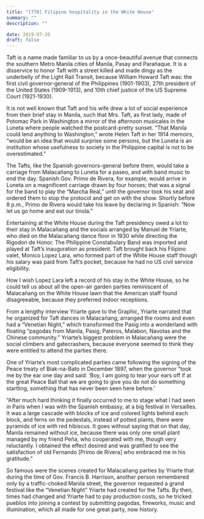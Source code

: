 ```yaml
---
title: "[778] Filipino hospitality in the White House"
summary: ""
description: ""

date: 2019-07-26
draft: false
---
```



Taft is a name made familiar to us by a once-beautiful avenue that connects the southern Metro Manila cities of Manila, Pasay and Parañaque. It is a disservice to honor Taft with a street killed and made dingy as the underbelly of the Light Rail Transit, because William Howard Taft was: the first civil governor-general of the Philippines (1901-1903), 27th president of the United States (1909-1913), and 10th chief justice of the US Supreme Court (1921-1930).

It is not well known that Taft and his wife drew a lot of social experience from their brief stay in Manila, such that Mrs. Taft, as first lady, made of Potomac Park in Washington  a mirror of the afternoon musicales in the Luneta where people watched the postcard-pretty sunset. “That Manila could lend anything to Washington,” wrote Helen Taft in her 1914 memoirs, “would be an idea that would surprise some persons, but the Luneta is an institution whose usefulness to society in the Philippine capital is not to be overestimated.”

The Tafts, like the Spanish governors-general before them, would take a carriage from Malacañang to Luneta for a paseo, and with band music to end the day. Spanish Gov. Primo de Rivera, for example, would arrive in Luneta on a magnificent carriage drawn by four horses; that was a signal for the band to play the “Marcha Real,” until the governor took his seat and ordered them to stop the protocol and get on with the show. Shortly before 8 p.m., Primo de Rivera would take his leave by declaring in Spanish: “Now let us go home and eat our tinola.”

Entertaining at the White House during the Taft presidency owed a lot to their stay in Malacañang and the socials arranged by Manuel de Yriarte, who died on the Malacañang dance floor in 1930 while directing the Rigodon de Honor. The Philippine Constabulary Band was imported and played at Taft’s inauguration as president. Taft brought back his Filipino valet, Monico Lopez Lara, who formed part of the White House staff though his salary was paid from Taft’s pocket, because he had no US civil service eligibility.

How I wish Lopez Lara left a record of his stay in the White House, so he could tell us about all the open-air garden parties reminiscent of Malacañang on the White House lawn that the American staff found disagreeable, because they preferred indoor receptions.

From a lengthy interview Yriarte gave to the Graphic, Yriarte narrated that he organized for Taft dances in Malacañang, arranged the rooms and even had a “Venetian Night,” which transformed the Pasig into a wonderland with floating “pagodas from Manila, Pasig, Pateros, Malabon, Navotas and the Chinese community.” Yriarte’s biggest problem in Malacañang were the social climbers and gatecrashers, because everyone seemed to think they were entitled to attend the parties there.

One of Yriarte’s most complicated parties came following the signing of the Peace treaty of Biak-na-Bato in December 1897, when the governor “took me by the ear one day and said: ‘Boy, I am going to tear your ears off if at the great Peace Ball that we are going to give you do not do something startling, something that has never been seen here before.’

“After much hard thinking it finally occurred to me to stage what I had seen in Paris when I was with the Spanish embassy, at a big festival in Versailles. It was a large cascade with blocks of ice and colored lights behind each block, and ferns on the pedestals, instead of potted plants, there were pyramids of ice with red hibiscus. It goes without saying that on that day, Manila remained without ice, because there was only one small plant managed by my friend Peña, who cooperated with me, though very reluctantly. I obtained the effect desired and was gratified to see the satisfaction of old Fernando [Primo de Rivera] who embraced me in his gratitude.”

So famous were the scenes created for Malacañang parties by Yriarte that during the time of Gov. Francis B. Harrison, another person remembered only by a traffic-choked Manila street, the governor requested a grand festival like the “Venetian Night” Yriarte  had created for the Tafts. By then, times had changed and Yriarte had to pay production costs, so he tricked pueblos into joining a contest by submitting pagodas, fireworks, music and illumination, which all made for one great party, now history.
